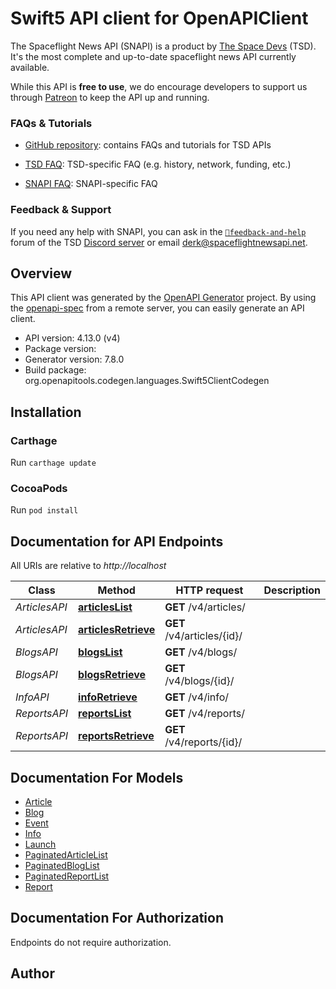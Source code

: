 # Swift5 API client for OpenAPIClient

The Spaceflight News API (SNAPI) is a product by [The Space Devs](https://thespacedevs.com) (TSD). It's the most complete and up-to-date spaceflight news API currently available.

While this API is **free to use**, we do encourage developers to support us through [Patreon](https://www.patreon.com/TheSpaceDevs) to keep the API up and running.

 ### FAQs & Tutorials

 - [GitHub repository](https://github.com/TheSpaceDevs/Tutorials/): contains FAQs and tutorials for TSD APIs

 - [TSD FAQ](https://github.com/TheSpaceDevs/Tutorials/blob/main/faqs/faq_TSD.md): TSD-specific FAQ (e.g. history, network, funding, etc.)

 - [SNAPI FAQ](https://github.com/TheSpaceDevs/Tutorials/blob/main/faqs/faq_SNAPI.md): SNAPI-specific FAQ

 ### Feedback & Support

 If you need any help with SNAPI, you can ask in the [`💬feedback-and-help`](https://discord.com/channels/676725644444565514/1019976345884827750) forum of the TSD [Discord server](https://discord.gg/p7ntkNA) or email [derk@spaceflightnewsapi.net](mailto:derk@spaceflightnewsapi.net).

## Overview
This API client was generated by the [OpenAPI Generator](https://openapi-generator.tech) project.  By using the [openapi-spec](https://github.com/OAI/OpenAPI-Specification) from a remote server, you can easily generate an API client.

- API version: 4.13.0 (v4)
- Package version: 
- Generator version: 7.8.0
- Build package: org.openapitools.codegen.languages.Swift5ClientCodegen

## Installation

### Carthage

Run `carthage update`

### CocoaPods

Run `pod install`

## Documentation for API Endpoints

All URIs are relative to *http://localhost*

Class | Method | HTTP request | Description
------------ | ------------- | ------------- | -------------
*ArticlesAPI* | [**articlesList**](docs/ArticlesAPI.md#articleslist) | **GET** /v4/articles/ | 
*ArticlesAPI* | [**articlesRetrieve**](docs/ArticlesAPI.md#articlesretrieve) | **GET** /v4/articles/{id}/ | 
*BlogsAPI* | [**blogsList**](docs/BlogsAPI.md#blogslist) | **GET** /v4/blogs/ | 
*BlogsAPI* | [**blogsRetrieve**](docs/BlogsAPI.md#blogsretrieve) | **GET** /v4/blogs/{id}/ | 
*InfoAPI* | [**infoRetrieve**](docs/InfoAPI.md#inforetrieve) | **GET** /v4/info/ | 
*ReportsAPI* | [**reportsList**](docs/ReportsAPI.md#reportslist) | **GET** /v4/reports/ | 
*ReportsAPI* | [**reportsRetrieve**](docs/ReportsAPI.md#reportsretrieve) | **GET** /v4/reports/{id}/ | 


## Documentation For Models

 - [Article](docs/Article.md)
 - [Blog](docs/Blog.md)
 - [Event](docs/Event.md)
 - [Info](docs/Info.md)
 - [Launch](docs/Launch.md)
 - [PaginatedArticleList](docs/PaginatedArticleList.md)
 - [PaginatedBlogList](docs/PaginatedBlogList.md)
 - [PaginatedReportList](docs/PaginatedReportList.md)
 - [Report](docs/Report.md)


<a id="documentation-for-authorization"></a>
## Documentation For Authorization

Endpoints do not require authorization.


## Author



